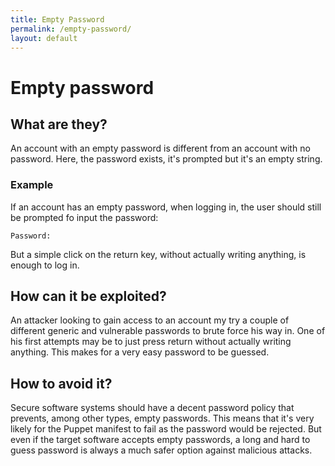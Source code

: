 ```yaml
---
title: Empty Password
permalink: /empty-password/
layout: default
---
```


# Empty password

## What are they?

An account with an empty password is different from an account with no password. Here, the password exists, it's prompted but it's an empty string.

### Example
If an account has an empty password, when logging in, the user should still be prompted fo input the password:
```
Password:
```

But a simple click on the return key, without actually writing anything, is enough to log in.

## How can it be exploited?

An attacker looking to gain access to an account my try a couple of different generic and vulnerable passwords to brute force his way in. One of his first attempts may be to just press return without actually writing anything. This makes for a very easy password to be guessed.

## How to avoid it?

Secure software systems should have a decent password policy that prevents, among other types, empty passwords. This means that it's very likely for the Puppet manifest to fail as the password would be rejected. But even if the target software accepts empty passwords, a long and hard to guess password is always a much safer option against malicious attacks.